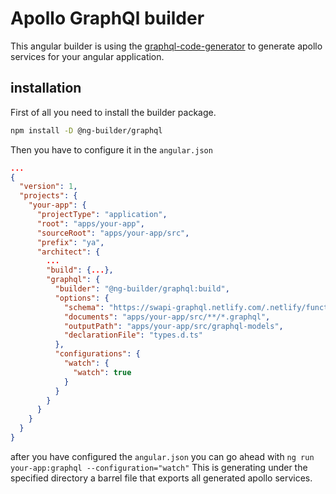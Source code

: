 # Apollo GraphQl builder

This angular builder is using the [graphql-code-generator](https://graphql-code-generator.com/) to generate apollo services for your angular application.

## installation

First of all you need to install the builder package.

```bash
npm install -D @ng-builder/graphql
```

Then you have to configure it in the `angular.json`

```json
...
{
  "version": 1,
  "projects": {
    "your-app": {
      "projectType": "application",
      "root": "apps/your-app",
      "sourceRoot": "apps/your-app/src",
      "prefix": "ya",
      "architect": {
        ...
        "build": {...},
        "graphql": {
          "builder": "@ng-builder/graphql:build",
          "options": {
            "schema": "https://swapi-graphql.netlify.com/.netlify/functions/index",
            "documents": "apps/your-app/src/**/*.graphql",
            "outputPath": "apps/your-app/src/graphql-models",
            "declarationFile": "types.d.ts"
          },
          "configurations": {
            "watch": {
              "watch": true
            }
          }
        }
      }
    }
  }
}
```

after you have configured the `angular.json` you can go ahead with `ng run your-app:graphql --configuration="watch"`
This is generating under the specified directory a barrel file that exports all generated apollo services.
